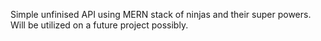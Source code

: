 Simple unfinised API using MERN stack of ninjas and their super powers. Will be utilized on a future project possibly.